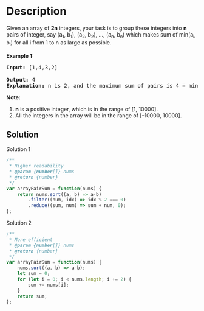 # Description

Given an array of **2n** integers, your task is to group these integers into **n** pairs of integer, say (a<sub>1</sub>, b<sub>1</sub>), (a<sub>2</sub>, b<sub>2</sub>), ..., (a<sub>n</sub>, b<sub>n</sub>) which makes sum of min(a<sub>i</sub>, b<sub>i</sub>) for all i from 1 to n as large as possible.

**Example 1:**<br>
<pre>
<b>Input:</b> [1,4,3,2]<br>
<b>Output:</b> 4
<b>Explanation:</b> n is 2, and the maximum sum of pairs is 4 = min(1, 2) + min(3, 4).
</pre>

**Note:**
1. **n** is a positive integer, which is in the range of [1, 10000].
2. All the integers in the array will be in the range of [-10000, 10000].

## Solution
Solution 1
```javascript
/**
 * Higher readability
 * @param {number[]} nums
 * @return {number}
 */
var arrayPairSum = function(nums) {
    return nums.sort((a, b) => a-b)
        .filter((num, idx) => idx % 2 === 0)
        .reduce((sum, num) => sum + num, 0);
};
```
Solution 2
```javascript
/**
 * More efficient
 * @param {number[]} nums
 * @return {number}
 */
var arrayPairSum = function(nums) {
    nums.sort((a, b) => a-b);
    let sum = 0;
    for (let i = 0; i < nums.length; i += 2) {
        sum += nums[i];
    }
    return sum;
};
```

